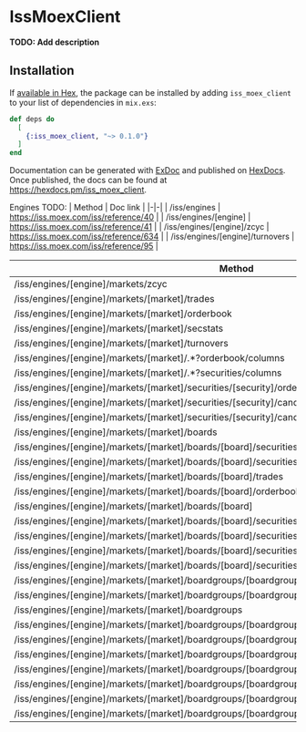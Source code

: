 # IssMoexClient

**TODO: Add description**

## Installation

If [available in Hex](https://hex.pm/docs/publish), the package can be installed
by adding `iss_moex_client` to your list of dependencies in `mix.exs`:

```elixir
def deps do
  [
    {:iss_moex_client, "~> 0.1.0"}
  ]
end
```

Documentation can be generated with [ExDoc](https://github.com/elixir-lang/ex_doc)
and published on [HexDocs](https://hexdocs.pm). Once published, the docs can
be found at <https://hexdocs.pm/iss_moex_client>.

  Engines TODO:
  | Method | Doc link |
  |-|-|
  | /iss/engines | https://iss.moex.com/iss/reference/40 |
  | /iss/engines/[engine] | https://iss.moex.com/iss/reference/41 |
  | /iss/engines/[engine]/zcyc | https://iss.moex.com/iss/reference/634 |
  | /iss/engines/[engine]/turnovers | https://iss.moex.com/iss/reference/95 |

  | Method | Doc link |
  |-|-|
  | /iss/engines/[engine]/markets/zcyc | https://iss.moex.com/iss/reference/89 |
  | /iss/engines/[engine]/markets/[market]/trades | https://iss.moex.com/iss/reference/35 |
  | /iss/engines/[engine]/markets/[market]/orderbook | https://iss.moex.com/iss/reference/36 |
  | /iss/engines/[engine]/markets/[market]/secstats | https://iss.moex.com/iss/reference/823
  | /iss/engines/[engine]/markets/[market]/turnovers | https://iss.moex.com/iss/reference/96 |
  | /iss/engines/[engine]/markets/[market]/.*?orderbook/columns | https://iss.moex.com/iss/reference/98 |
  | /iss/engines/[engine]/markets/[market]/.*?securities/columns | https://iss.moex.com/iss/reference/99 |
  | /iss/engines/[engine]/markets/[market]/securities/[security]/orderbook | https://iss.moex.com/iss/reference/54 |
  | /iss/engines/[engine]/markets/[market]/securities/[security]/candles | https://iss.moex.com/iss/reference/155 |
  | /iss/engines/[engine]/markets/[market]/securities/[security]/candleborders | https://iss.moex.com/iss/reference/156 |
  | /iss/engines/[engine]/markets/[market]/boards | https://iss.moex.com/iss/reference/43 |
  | /iss/engines/[engine]/markets/[market]/boards/[board]/securities/[security]/candles | https://iss.moex.com/iss/reference/46 |
  | /iss/engines/[engine]/markets/[market]/boards/[board]/securities/[security]/candleborders | https://iss.moex.com/iss/reference/48 |
  | /iss/engines/[engine]/markets/[market]/boards/[board]/trades | https://iss.moex.com/iss/reference/34 |
  | /iss/engines/[engine]/markets/[market]/boards/[board]/orderbook | https://iss.moex.com/iss/reference/39 |
  | /iss/engines/[engine]/markets/[market]/boards/[board] | https://iss.moex.com/iss/reference/49 |
  | /iss/engines/[engine]/markets/[market]/boards/[board]/securities | https://iss.moex.com/iss/reference/32 |
  | /iss/engines/[engine]/markets/[market]/boards/[board]/securities/[security] | https://iss.moex.com/iss/reference/53 |
  | /iss/engines/[engine]/markets/[market]/boards/[board]/securities/[security]/orderbook | https://iss.moex.com/iss/reference/ |57 |
  | /iss/engines/[engine]/markets/[market]/boards/[board]/securities/[security]/trades | https://iss.moex.com/iss/reference/56 |
  | /iss/engines/[engine]/markets/[market]/boardgroups/[boardgroup]/securities/[security]/candleborders | https://iss.moex.com/iss/reference/158 |
  | /iss/engines/[engine]/markets/[market]/boardgroups/[boardgroup]/securities/[security]/candles | https://iss.moex.com/iss/reference/157 |
  | /iss/engines/[engine]/markets/[market]/boardgroups | https://iss.moex.com/iss/reference/45 |
  | /iss/engines/[engine]/markets/[market]/boardgroups/[boardgroup] | https://iss.moex.com/iss/reference/50 |
  | /iss/engines/[engine]/markets/[market]/boardgroups/[boardgroup]/securities | https://iss.moex.com/iss/reference/29 |
  | /iss/engines/[engine]/markets/[market]/boardgroups/[boardgroup]/securities/[security] | https://iss.moex.com/iss/reference/58 |
  | /iss/engines/[engine]/markets/[market]/boardgroups/[boardgroup]/securities/[security]/trades | https://iss.moex.com/iss/reference/60 |
  | /iss/engines/[engine]/markets/[market]/boardgroups/[boardgroup]/securities/[security]/orderbook | https://iss.moex.com/iss/reference/59 |
  | /iss/engines/[engine]/markets/[market]/boardgroups/[boardgroup]/trades | https://iss.moex.com/iss/reference/37 |
  | /iss/engines/[engine]/markets/[market]/boardgroups/[boardgroup]/orderbook | https://iss.moex.com/iss/reference/38 |

